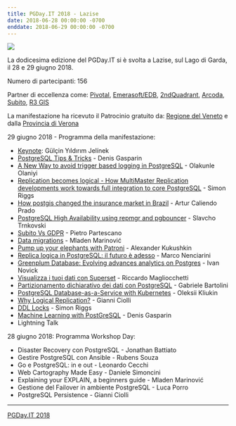 ```yaml
---
title: PGDay.IT 2018 - Lazise
date: 2018-06-28 00:00:00 -0700
enddate: 2018-06-29 00:00:00 -0700
---
```


![](/timeline/assets/img/pgday2018.jpg)

La dodicesima edizione del PGDay.IT si è svolta a Lazise, sul Lago di Garda, il 28 e 29 giugno 2018.

Numero di partecipanti: 156

Partner di eccellenza come: [Pivotal](https://pivotal.io/), [Emerasoft/EDB](https://www.1asol.com/emerasoft/), [2ndQuadrant](https://www.2ndquadrant.com/it/), [Arcoda](https://www.arcoda.it/), [Subito](https://www.subito.it/), [R3 GIS](https://www.r3-gis.com/)

La manifestazione ha ricevuto il Patrocinio gratuito da: [Regione del Veneto](https://www.regione.veneto.it/web/guest/home) e dalla [Provincia di Verona](http://portale.provincia.vr.it/)

29 giugno 2018 - Programma della manifestazione:

- [Keynote](https://2018.pgday.it/it/schedule/#session-1): Gülçin Yıldırım Jelínek
- [PostgreSQL Tips & Tricks](https://2018.pgday.it/it/schedule/#session-4) - Denis Gasparin
- [A New Way to avoid trigger based logging in PostgreSQL](https://2018.pgday.it/it/schedule/#session-11) - Olakunle Olaniyi
- [Replication becomes logical - How MultiMaster Replication developments work towards full integration to core PostgreSQL](https://2018.pgday.it/it/schedule/#session-5) - Simon Riggs
- [How postgis changed the insurance market in Brazil](https://2018.pgday.it/it/schedule/#session-10) - Artur Caliendo Prado
- [PostgreSQL High Availability using repmgr and pgbouncer](https://2018.pgday.it/it/schedule/#session-008) - Slavcho Trnkovski
- [Subito Vs GDPR](https://2018.pgday.it/it/schedule/#session-14) - Pietro Partescano
- [Data migrations](https://2018.pgday.it/it/schedule/#session-19) - Mladen Marinović
- [Pump up your elephants with Patroni](https://2018.pgday.it/it/schedule/#session-13) - Alexander Kukushkin
- [Replica logica in PostgreSQL: il futuro è adesso](https://2018.pgday.it/it/schedule/#session-7) - Marco Nenciarini
- [Greenplum Database: Evolving advances analytics on Postgres](https://2018.pgday.it/it/schedule/#session-9) - Ivan Novick
- [Visualizza i tuoi dati con Superset](https://2018.pgday.it/it/schedule/#session-15) - Riccardo Magliocchetti
- [Partizionamento dichiarativo dei dati con PostgreSQL](https://2018.pgday.it/it/schedule/#session-3) - Gabriele Bartolini
- [PostgreSQL Database-as-a-Service with Kubernetes](https://2018.pgday.it/it/schedule/#session-019) - Oleksii Kliukin
- [Why Logical Replication?](https://2018.pgday.it/it/schedule/#session-2) - Gianni Ciolli
- [DDL Locks](https://2018.pgday.it/it/schedule/#session-16) - Simon Riggs
- [Machine Learning with PostGreSQL](https://2018.pgday.it/it/schedule/#session-018) - Denis Gasparin
- Lightning Talk

28 giugno 2018: Programma Workshop Day:

- Disaster Recovery con PostgreSQL - Jonathan Battiato
- Gestire PostgreSQL con Ansible - Rubens Souza
- Go e PostgreSQL: in e out - Leonardo Cecchi
- Web Cartography Made Easy - Daniele Simoncini
- Explaining your EXPLAIN, a beginners guide - Mladen Marinović
- Gestione del Failover in ambiente PostgreSQL - Luca Porro
- PostgreSQL Persistence - Gianni Ciolli

------------------------------------------------------------------------------------------

[PGDay.IT 2018](https://2018.pgday.it/)
